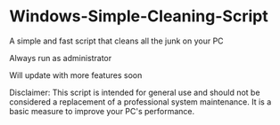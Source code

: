 # Windows-Simple-Cleaning-Script
A simple and fast script that cleans all the junk on your PC

Always run as administrator

Will update with more features soon



Disclaimer: This script is intended for general use and should not be considered a replacement of a professional system maintenance. It is a basic measure to improve your PC's performance.
